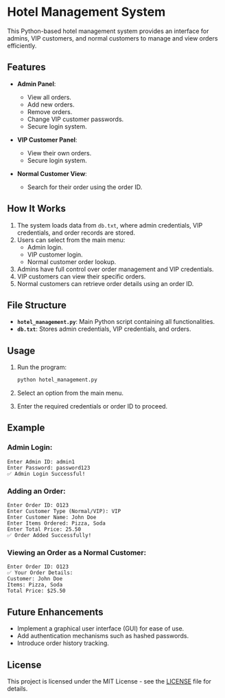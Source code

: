 # Hotel Management System

This Python-based hotel management system provides an interface for admins, VIP customers, and normal customers to manage and view orders efficiently.

## Features

- **Admin Panel**:
  - View all orders.
  - Add new orders.
  - Remove orders.
  - Change VIP customer passwords.
  - Secure login system.

- **VIP Customer Panel**:
  - View their own orders.
  - Secure login system.

- **Normal Customer View**:
  - Search for their order using the order ID.

## How It Works

1. The system loads data from `db.txt`, where admin credentials, VIP credentials, and order records are stored.
2. Users can select from the main menu:
   - Admin login.
   - VIP customer login.
   - Normal customer order lookup.
3. Admins have full control over order management and VIP credentials.
4. VIP customers can view their specific orders.
5. Normal customers can retrieve order details using an order ID.

## File Structure

- **`hotel_management.py`**: Main Python script containing all functionalities.
- **`db.txt`**: Stores admin credentials, VIP credentials, and orders.

## Usage

1. Run the program:
   ```bash
   python hotel_management.py
   ```

2. Select an option from the main menu.
3. Enter the required credentials or order ID to proceed.

## Example

### Admin Login:
```
Enter Admin ID: admin1
Enter Password: password123
✅ Admin Login Successful!
```

### Adding an Order:
```
Enter Order ID: O123
Enter Customer Type (Normal/VIP): VIP
Enter Customer Name: John Doe
Enter Items Ordered: Pizza, Soda
Enter Total Price: 25.50
✅ Order Added Successfully!
```

### Viewing an Order as a Normal Customer:
```
Enter Order ID: O123
✅ Your Order Details:
Customer: John Doe
Items: Pizza, Soda
Total Price: $25.50
```

## Future Enhancements

- Implement a graphical user interface (GUI) for ease of use.
- Add authentication mechanisms such as hashed passwords.
- Introduce order history tracking.

## License

This project is licensed under the MIT License - see the [LICENSE](LICENSE) file for details.
